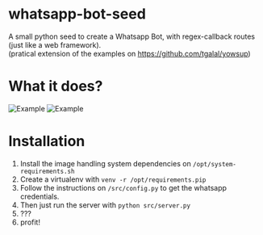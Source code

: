 # whatsapp-bot-seed
A small python seed to create a Whatsapp Bot, with regex-callback routes (just like a web framework).  
(pratical extension of the examples on https://github.com/tgalal/yowsup)

# What it does?
![Example](http://i.imgur.com/pbuYCwO.jpg?1) ![Example](http://i.imgur.com/liRRI1N.jpg?1)

# Installation
1. Install the image handling system dependencies on ```/opt/system-requirements.sh```
2. Create a virtualenv with ```venv -r /opt/requirements.pip```
3. Follow the instructions on ```/src/config.py``` to get the whatsapp credentials.  
4. Then just run the server with  ```python src/server.py```  
5. ???
6. profit!
